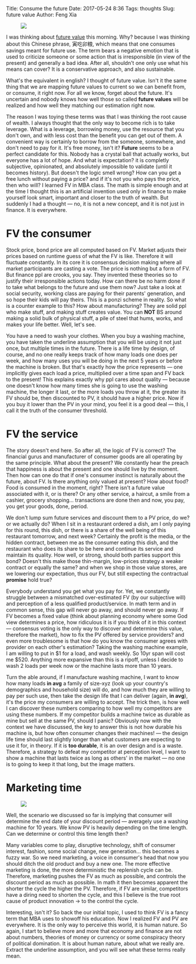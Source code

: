 Title: Consume the future
Date: 2017-05-24 8:36
Tags: thoughts
Slug: future value
Author: Feng Xia

<figure class="col l6 m6 s12">
  <img src="{{SITEURL}}/images/funny/kickoff.jpg"/>
</figure>

I was thinking about [future value][1] this morning. Why? because I
was thinking about this Chinese phrase, 寅吃卯粮, which means that one
consumes savings meant for future use. The term bears a negative
emotion that is used to criticize someone or some action that is
irresponsible (in view of the present) and generally a bad idea. After
all, shouldn't one only use what his means can cover? It is a
conservative approach, and also sustainable.

What's the equivalent in
english? I thought of future value. Isn't it the same thing that we
are mapping future values to current so we can benefit from, or
consume, it right now. For all we know, forget about the future. It's
uncertain and nobody knows how well those so called **future values**
will be realized and how well they matching our estimation right now.

[1]: https://en.wikipedia.org/wiki/Future_value

The reason I was toying these terms was that I was thinking the <span
class="myhighlight">root cause of wealth</span>. I always thought that
the only way to become rich is to take leverage. What is a leverage,
borrowing money, use the resource that you don't own, and with less
cost than the benefit you can get out of them. A convenient way is
certainly to borrow from the someone, somewhere, and don't need to pay
for it. It's free money, isn't it?  **Future** seems to be a perfect
candidate for this. Nobody has a crystal ball that actually works, but
everyone has a lot of hope. And what is expectation? it is completly
subjective, opinionated, and absolutely impossible to validate (until
it becomes history).  But doesn't the logic smell wrong?  How can you
get a free lunch without paying a price? and if it's not you who pays
the price, then who will? I learned FV in MBA class. The math is
simple enough and at the time I thought this is an artificial
invention used only in finance to make yourself look smart, important
and closer to the truth of wealth. But suddenly I had a thought
&mdash; no, it is not a new concept, and it is not just in finance. It
is everywhere.

# FV the consumer

Stock price, bond price are all computed based on FV. Market adjusts
their prices based on runtime guess of what the FV is like. Therefore
it will fluctuate constantly. In its core it is consensus decision
making where all market participants are casting a vote.  The price
is nothing but a form of FV. But finance ppl are crooks, you say. They
invented these theories so to justify their irresponsible actions
today. How can there be no harm done if to take what belongs to the
future and use them now? Just take a look at social security, working
class are paying for their parents' generation, and so hope their kids
will pay theirs. This is a ponzi scheme in reality. So what is a
counter example to this? How about manufacturing? They are solid ppl
who make stuff, and making stuff creates value. You can **NOT** BS around
making a solid bulk of physical stuff, a pile of steel that hums,
works, and makes your life better. Well, let's see. 

You have a need to wash your clothes. When you buy a washing machine,
you have taken the underline assumption that you will be using it not
just once, but multiple times in the future. There is a life time by
design, of course, and no one really keeps track of how many loads one
does per week, and how many uses you will be doing in the next 5 years
or before the machine is broken. But that's exactly how the price
represents &mdash; one implicitly gives each load a price, multiplied
over a time span and FV back to the present! This explains exactly why ppl
cares about quality &mdash; because one doesn't know how many times
she is going to use the washing machine, the longer it last, or the
more loads you throw at it, the greater its FV should be, then
discounted to PV, it should have a higher price. Now if you buy it
lower than the PV in your mind, you feel it is a good deal &mdash;
this, I call it <span class="myhighlight">the truth of the consumer
threshold</span>.

# FV the service

The story doesn't end here. So after all, the logic of FV is correct?
The financial gurus and manufacturer of consumer goods are all
operating by the same principle. What about the present? We constantly
hear the preach that happiness is about the present and one should
live by the moment. Then how can one do that if one's consumer
instinct is naturally about the future, about FV. Is there anything
only valued at present? How about food? Food is consumed in the
moment, right? There isn't a future value associated with it, or is
there? Or any other service, a haircut, a smile from a cashier,
grocery shopping... transactions are done then and now, you pay, you
get your goods, done, period.

We don't lump sum future services and discount them to a PV price, do we?
or we actually do? When I sit in a restaurant ordered a dish, am I
only paying for this round, this dish, or there is a share of the well
being of this restaurant tomorrow, and next week? Certainly the profit
is the media, or the hidden contract, between me as the consumer
eating this dish, and the restaurant who does its share to be here and
continue its service and maintain its quality. How well, or strong,
should both parties support this bond? Doesn't this make those
thin-margin, low-prices strategy a weaker contract or equally the
same? and when we shop in those value stores, are we lowering our
expectation, thus our FV, but still expecting the contractual
__promise__ hold true?  

Everybody understand you get what you
pay for. Yet, we constantly struggle between a mismatched
over-estimated FV (by our subjective will) and perception of a less
qualified product/service. In math term and in common sense, this gap
will never go away, and should never go away. If FV becomes a fixed
value (think about planning economy where some God view determines a
price, how ridiculous it is if you think of it in this context &mdash;
consensus voting is the only way to discover and determine this value,
therefore the market), how to fix the PV offered by service providers?
and even more troublesome is that how do you know the consumer agrees
with provider on each other's estimation? Taking the washing machine
example, I am willing to put in $1 for a load, and wash weekly. So
10yr span will cost me $520. Anything more expansive than this is a
ripoff, unless I decide to wash 2 loads per week now or the machine
lasts more than 10 years.

Turn the able around, if I manufacture washing machine, I want to know
how many loads **in avg** a family of size-xyz (look up your country's
demographics and household size) will do, and how much they are
willing to pay per such use, then take the design life that I can
deliver (again, **in avg**), it's the price my consumers are willing
to accept. The trick then, is how well I can discover these numbers
comparing to how well my competitors are using these numbers. If my
competitor builds a machine twice as durable as mine but sell at the
same PV, should I panic? Obviously now with the context we have
discussed, the key to answer this is <span class="myhighlight"> not
how durable his machine is, but how often consumer changes their
machines</span>! &mdash; the design life time should last slightly
longer than what customers are expecting to use it for, in theory. If it is
**too durable**, it is an over design and is a waste. Therefore, a
strategy to defeat my competitor at perception level, I want to show a
machine that lasts twice as long as others' in the market &mdash; no
one is to going to keep it that long, but the image matters.

# Marketing time

<figure class="col l4 m4 s12">
  <img src="{{SITEURL}}/images/funny/direct%20marketing.jpg"/>
</figure>


Well, the scenario we discussed so far is implying that consumer will
determine the end date of your discount period &mdash; averagely use a
washing machine for 10 years. We know PV is heavily depending on the
time length. Can we determine or control this time length then?

Many variables come to play, disruptive technology, shift of consumer
interest, fashion, some social change, new generation... this becomes
a fuzzy war. So we need marketing, a voice in consumer's head that now
you should ditch the old product and buy a new one. The more effective
marketing is done, the more deterministic the replenish cycle can
be. Therefore, marketing pushes the FV as much as possible, and
controls the discount period as much as possible. In math it then
becomes apparent the shorter the cycle the higher the PV. Therefore,
if FV are similar, competitors have a diring need to shorten the
cycle, and this I believe is the true root cause of product
innovation &rarr; to the control the cycle. 


Interesting, isn't it? So back the our initial topic, I used to think
FV is a fancy term that MBA uses to showoff his education.  Now I
realized FV and PV are everywhere. It is the only way to perceive this
world, it is human nature. So again, I start to believe more and more
that economy and finance are not about numbers, theories of money or
currency or some conspiracy theory of political domination. It is
about human nature, about what we really are. Extract the underline
assumption, and you will see what these terms really mean.
